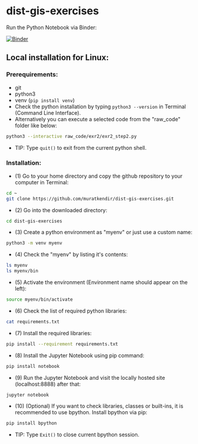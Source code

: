 # dist-gis-exercises

Run the Python Notebook via Binder:

[![Binder](https://mybinder.org/badge_logo.svg)](https://mybinder.org/v2/gh/muratkendir/dist-gis-exercises/main)

## Local installation for Linux:

### Prerequirements:

- git
- python3
- venv (```pip install venv```)
- Check the python installation by typing ```python3 --version``` in Terminal (Command Line Interface).
- Alternatively you can execute a selected code from the "raw_code" folder like below:
```bash
python3 --interactive raw_code/exr2/exr2_step2.py
```
  - TIP: Type ```quit()``` to exit from the current python shell.

### Installation:

- (1) Go to your home directory and copy the github repository to your computer in Terminal:
```bash
cd ~
git clone https://github.com/muratkendir/dist-gis-exercises.git
```
- (2) Go into the downloaded directory:
```bash
cd dist-gis-exercises
```
- (3) Create a python environment as "myenv" or just use a custom name:
```bash
python3 -m venv myenv
```
- (4) Check the "myenv" by listing it's contents:
```bash
ls myenv
ls myenv/bin
```
- (5) Activate the environment (Environment name should appear on the left):
```bash
source myenv/bin/activate
```
- (6) Check the list of required python libraries:
```bash
cat requirements.txt
```
- (7) Install the required libraries:
```bash
pip install --requirement requirements.txt
```
- (8) Install the Jupyter Notebook using pip command:
```bash
pip install notebook
```
- (9) Run the Jupyter Notebook and visit the locally hosted site (localhost:8888) after that:
```bash
jupyter notebook
```
- (10) (Optional) If you want to check libraries, classes or built-ins, it is recommended to use bpython. Install bpython via pip:
```bash
pip install bpython
```
  - TIP: Type ```Exit()``` to close current bpython session.